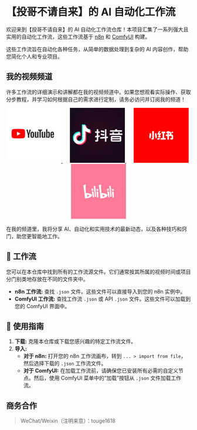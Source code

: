 # 【投哥不请自来】的 AI 自动化工作流

欢迎来到【投哥不请自来】的 AI 自动化工作流仓库！本项目汇集了一系列强大且实用的自动化工作流，这些工作流基于 [n8n](https://n8n.io/) 和 [ComfyUI](https://github.com/comfyanonymous/ComfyUI) 构建。

这些工作流旨在自动化各种任务，从简单的数据处理到复杂的 AI 内容创作，帮助您简化个人和专业项目。

## 我的视频频道

许多工作流的详细演示和讲解都在我的视频频道中。如果您想观看实际操作、获取分步教程，并学习如何根据自己的需求进行定制，请务必访问并订阅我的频道！
<div align="center">                                                                                                                                                                                       
<a href="https://www.youtube.com/@touge1618" target="_blank" style="margin-right: 20px;">                                                                                                       
<img src="img/youtube.jpg" alt="Bilibili" width="150">                                                                                                                                                    
</a>                                                                                                                                                                                                     
<a href="https://www.douyin.com/user/MS4wLjABAAAAtIuGLfZIbAEB5XpXrMsqjJeWS-kGr2H-rrT0TJ-H9M0NiuVqD5_8QmH8staEwVzm" target="_blank" style="margin-right: 20px;">                                                                                                        
<img src="img/dy.png" alt="Douyin" width="150">                                                                                                                                                        
</a>                                                                                                                                                                                                     
<a href="https://www.xiaohongshu.com/user/profile/61b5c44d0000000010004f68" target="_blank" style="margin-right: 20px;">                                                                                          
<img src="img/redbook.png" alt="Xiaohongshu" width="150">                                                                                                                                              
</a>                                                                                                                                                                                                     
<a href="https://space.bilibili.com/3546614989850946" target="_blank">                                                                                                                               
<img src="img/dili.png" alt="YouTube" width="150">                                                                                                                                                  
</a>                                                                                                                                                                                                     
</div>

在我的频道里，我将分享 AI、自动化和实用技术的最新动态，以及各种技巧和窍门，助您更智能地工作。

## 🚀 工作流

您可以在本仓库中找到所有的工作流源文件。它们通常按其所属的视频时间或项目分门别类地存放在不同的文件夹中。

- **n8n 工作流:** 查找 `.json` 文件。这些文件可以直接导入到您的 n8n 实例中。
- **ComfyUI 工作流:** 查找工作流 `.json` 或 API `.json` 文件。这些文件可以加载到您的 ComfyUI 界面中。

## 👿 使用指南

1. **下载:** 克隆本仓库或下载您感兴趣的特定工作流文件。
2. **导入:**
   - **对于 n8n:** 打开您的 n8n 工作流画布，转到 `... > import from file`，然后选择下载的 `.json` 工作流文件。
   - **对于 ComfyUI:** 在加载工作流前，请确保您已安装所有必需的自定义节点。然后，使用 ComfyUI 菜单中的“加载”按钮从 `.json` 文件加载工作流。

##  商务合作

> WeChat/Weixin（注明来意）：touge1618

